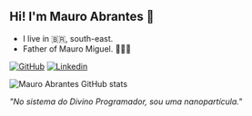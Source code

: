 ## Hi! I'm Mauro Abrantes 🙌

- I live in 🇧🇷, south-east.
- Father of Mauro Miguel. 👨‍👩‍👦


[![GitHub](https://img.shields.io/badge/GitHub-100000?style=for-the-badge&logo=github&logoColor=white)](https://github.com/mauroabrantes)
[![Linkedin](https://img.shields.io/badge/LinkedIn-0077B5?style=for-the-badge&logo=linkedin&logoColor=white)](https://www.linkedin.com/in/mauroabrantes/)


![Mauro Abrantes GitHub stats](https://github-readme-stats.vercel.app/api?username=mauroabrantes&show_icons=true&theme=github_dark)


<em>"No sistema do Divino Programador, sou uma nanopartícula."

